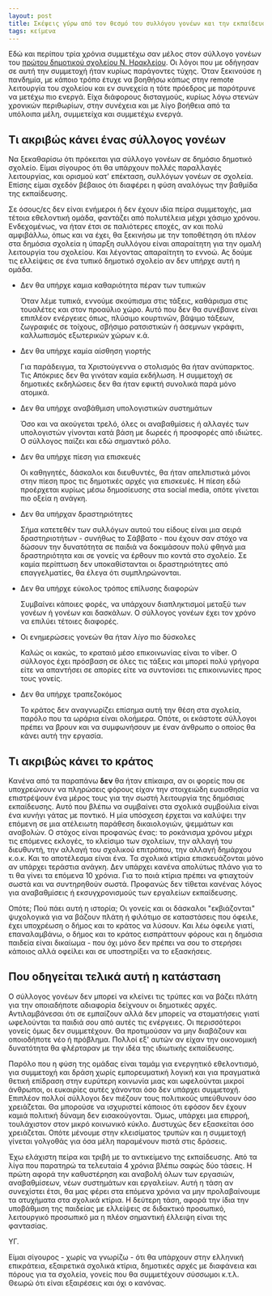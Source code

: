```yaml
---
layout: post
title: Σκέψεις γύρω από τον θεσμό του συλλόγου γονέων και την εκπαίδευση
tags: κείμενα
---
```


Εδώ και περίπου τρία χρόνια συμμετέχω σαν μέλος στον σύλλογο γονέων του [πρώτου
δημοτικού σχολείου Ν. Ηρακλείου][1]. Οι λόγοι που με οδήγησαν σε αυτή την
συμμετοχή ήταν κυρίως παράγοντες τύχης. Όταν ξεκινούσε η πανδημία, με κάποιο
τρόπο έτυχε να βοηθήσω κάπως στην remote λειτουργία του σχολείου και εν συνεχεία
η τότε πρόεδρος με παρότρυνε να μετέχω πιο ενεργά. Είχα διάφορους δισταγμούς,
κυρίως λόγω στενών χρονικών περιθωρίων, στην συνέχεια και με λίγο βοήθεια από τα
υπόλοιπα μέλη, συμμετείχα και συμμετέχω ενεργά.

## Τι ακριβώς κάνει ένας σύλλογος γονέων

Να ξεκαθαρίσω ότι πρόκειται για σύλλογο γονέων σε δημόσιο δημοτικό σχολείο.
Είμαι σίγουρος ότι θα υπάρχουν πολλές παραλλαγές λειτουργίας, και ορισμού κατ'
επέκταση, συλλόγων γονέων σε σχολεία. Επίσης είμαι σχεδόν βέβαιος ότι διαφέρει η
φύση αναλόγως την βαθμίδα της εκπαίδευσης.

Σε όσους/ες δεν είναι ενήμεροι ή δεν έχουν ιδία πείρα συμμετοχής, μια τέτοια
εθελοντική ομάδα, φαντάζει από πολυτέλεια μέχρι χάσιμο χρόνου. Ενδεχομένως, να
ήταν έτσι σε παλιότερες εποχές, αν και πολύ αμφιβάλλω, όπως και να έχει, θα
ξεκινήσω με την τοποθέτηση ότι πλέον στα δημόσια σχολεία η ύπαρξη συλλόγου είναι
απαραίτητη για την ομαλή λειτουργία του σχολείου. Και λέγοντας απαραίτητη το
εννοώ. Ας δούμε τις ελλείψεις σε ένα τυπικό δημοτικό σχολείο αν δεν υπήρχε αυτή
η ομάδα.

<!--more-->

* Δεν θα υπήρχε καμια καθαριότητα πέραν των τυπικών

  Όταν λέμε τυπικά, εννούμε σκούπισμα στις τάξεις, καθάρισμα στις τουαλέτες και
  στον προαύλιο χώρο. Αυτό που δεν θα συνέβαινε είναι επιπλέον ενέργειες όπως,
  πλύσιμο κουρτινών, βάψιμο τάξεων, ζωγραφιές σε τοίχους, σβήσιμο ρατσιστικών ή
  άσεμνων γκράφιτι, καλλωπισμός εξωτερικών χώρων κ.ά.

* Δεν θα υπήρχε καμία αίσθηση γιορτής

  Για παράδειγμα, τα Χριστούγεννα ο στολισμός θα ήταν ανύπαρκτος. Τις Απόκριες
  δεν θα γινόταν καμία εκδήλωση. Η συμμετοχή σε δημοτικές εκδηλώσεις δεν θα ήταν
  εφικτή συνολικά παρά μόνο ατομικά.

* Δεν θα υπήρχε αναβάθμιση υπολογιστικών συστημάτων

  Όσο και να ακούγεται τρελό, όλες οι αναβαθμίσεις ή αλλαγές των υπολογιστών
  γίνονται κατά βάση με δωρεές ή προσφορές από ιδιώτες. Ο σύλλογος παίζει και
  εδώ σημαντικό ρόλο.

* Δεν θα υπήρχε πίεση για επισκευές

  Οι καθηγητές, δάσκαλοι και διευθυντές, θα ήταν απελπιστικά μόνοι στην πίεση
  προς τις δημοτικές αρχές για επισκευές. Η πίεση εδώ προέρχεται κυρίως μέσω
  δημοσίευσης στα social media, οπότε γίνεται πιο οξεία η ανάγκη.


* Δεν θα υπήρχαν δραστηριότητες

  Σήμα κατετεθέν των συλλόγων αυτού του είδους είναι μια σειρά δραστηριοτήτων -
  συνήθως το Σάββατο - που έχουν σαν στόχο να δώσουν την δυνατότητα σε παιδιά να
  δοκιμάσουν πολύ φθηνά μια δραστηριότητα και σε γονείς να έρθουν πιο κοντά στο
  σχολείο. Σε καμία περίπτωση δεν υποκαθίστανται οι δραστηριότητες από
  επαγγελματίες, θα έλεγα ότι συμπληρώνονται.

* Δεν θα υπήρχε εύκολος τρόπος επίλυσης διαφορών

  Συμβαίνει κάποιες φορές, να υπάρχουν διαπληκτισμοί μεταξύ των γονέων ή γονέων
  και δασκάλων. Ο σύλλογος γονέων έχει τον χρόνο να επιλύει τέτοιες διαφορές.

* Οι ενημερώσεις γονεών θα ήταν _λίγο_ πιο δύσκολες

  Καλώς οι κακώς, το κραταιό μέσο επικοινωνίας είναι το viber. Ο σύλλογος έχει
  πρόσβαση σε όλες τις τάξεις και μπορεί πολύ γρήγορα είτε να απαντήσει σε
  απορίες είτε να συντονίσει τις επικοινωνίες προς τους γονείς.

* Δεν θα υπήρχε τραπεζοκόμος

  Το κράτος δεν αναγνωρίζει επίσημα αυτή την θέση στα σχολεία, παρόλο που τα
  ωράρια είναι ολοήμερα. Οπότε, οι εκάστοτε σύλλογοι πρέπει να βρουν και να
  συμφωνήσουν με έναν άνθρωπο ο οποίος θα κάνει αυτή την εργασία.

## Τι ακριβώς κάνει το κράτος

Κανένα από τα παραπάνω **δεν** θα ήταν επίκαιρα, αν οι φορείς που σε υποχρεώνουν
να πληρώσεις φόρους είχαν την στοιχειώδη ευαισθησία να επιστρέψουν ένα μέρος
τους για την σωστή λειτουργία της δημόσιας εκπαίδευσης. Αυτό που βλέπω να
συμβαίνει στα σχολικά συμβούλια είναι ένα κυνήγι γάτας με ποντικό. Η μία
υπόσχεση έρχεται να καλύψει την επόμενη σε μια ατέλειωτη παράθεση δικαιολογιών,
ψεμμάτων και αναβολών. Ο στόχος είναι προφανώς ένας: το ροκάνισμα χρόνου μέχρι
τις επόμενες εκλογές, το κλείσιμο των σχολείων, την αλλαγή του διευθυντή, την
αλλαγή του σχολικού επιτρόπου, την αλλαγή δημάρχου κ.ο.κ. Και το αποτέλεσμα
είναι ένα. Τα σχολικά κτίρια επισκευάζονται μόνο αν υπάρχει τεράστια ανάγκη. Δεν
υπάρχει κανένα απολύτως πλάνο για το τι θα γίνει τα επόμενα 10 χρόνια. Για το
ποιά κτίρια πρέπει να φτιαχτούν σωστά και να συντηρηθούν σωστά. Προφανώς δεν
τίθεται κανένας λόγος για αναβαθμίσεις ή εκσυγχρονισμούς των εργαλείων
εκπαίδευσης.

Οπότε; Πού πάει αυτή η ιστορία; Οι γονείς και οι δάσκαλοι "εκβιάζονται"
ψυχολογικά για να βάζουν πλάτη ή φιλότιμο σε καταστάσεις που όφειλε, έχει
υποχρέωση ο δήμος και το κράτος να λύσουν. Και λέω όφειλε γιατί, επαναλαμβάνω, ο
δήμος και το κράτος εισπράττουν φόρους και η δημόσια παιδεία είναι δικαίωμα -
που όχι μόνο δεν πρέπει να σου το στερήσει κάποιος αλλά οφείλει και σε
υποστηρίξει να το εξασκήσεις.

## Που οδηγείται τελικά αυτή η κατάσταση

Ο σύλλογος γονέων δεν μπορεί να κλείνει τις τρύπες και να βάζει πλάτη για την
οποιαδήποτε αδιαφορία δείχνουν οι δημοτικές αρχές. Αντιλαμβάνεσαι ότι σε
εμπαίζουν αλλά δεν μπορείς να σταματήσεις γιατί ωφελούνται τα παιδιά σου από
αυτές τις ενέργειες. Οι περισσότεροι γονείς όμως δεν συμμετέχουν. Θα προτιμούσαν
να μην διαβάζουν και οποιοδήποτε νέο ή πρόβλημα. Πολλοί εξ' αυτών αν είχαν την
οικονομική δυνατότητα θα φλέρταραν με την ιδέα της ιδιωτικής εκπαίδευσης.

Παρόλο που η φύση της ομάδας είναι ταμάμ για ενεργητικό εθελοντισμό, για
συμμετοχή και δράση χωρίς εμπορευματική λογική και για πραγματικά θετική
επίδραση στην ευρύτερη κοινωνία μιας και ωφελούνται μικροί άνθρωποι, οι
ευκαιρίες αυτές χάνονται όσο δεν υπάρχει συμμετοχή. Επιπλέον πολλοί σύλλογοι δεν
πιέζουν τους πολιτικούς υπεύθυνουν όσο χρειάζεται. Θα μπορούσε να ισχυριστεί
κάποιος ότι εφόσον δεν έχουν καμιά πολιτική δύναμη δεν εισακούγονται. Όμως,
υπάρχει μια επιρροή, τουλάχιστον στον μικρό κοινωνικό κύκλο. Δυστυχώς δεν
εξασκείται όσο χρειάζεται. Οπότε μένουμε στην κλεισίματος τρυπών και η
συμμετοχή γίνεται γολγοθάς για όσα μέλη παραμένουν πιστά στις δράσεις.

Έχω ελάχιστη πείρα και τριβή με το αντικείμενο της εκπαίδευσης. Από τα λίγα που
παρατηρώ τα τελευταία 4 χρόνια βλέπω σαφώς δύο τάσεις. Η πρώτη αφορά την
καθυστέρηση και αναβολή όλων των εργασιών, αναβαθμίσεων, νέων συστημάτων και
εργαλείων. Αυτή η τάση αν συνεχίστει έτσι, θα μας φέρει στα επόμενα χρόνια να
μην προλαβαίνουμε τα ατυχήματα στα σχολικά κτίρια. Η δεύτερη τάση, αφορά την
ίδια την υποβάθμιση της παιδείας με ελλείψεις σε διδακτικό προσωπικό,
λειτουργικό προσωπικό μα η πλέον σημαντική έλλειψη είναι της φαντασίας.

ΥΓ.

Είμαι σίγουρος - χωρίς να γνωρίζω - ότι θα υπάρχουν στην ελληνική επικράτεια,
εξαιρετικά σχολικά κτίρια, δημοτικές αρχές με διαφάνεια και πόρους για τα
σχολεία, γονείς που θα συμμετέχουν σύσσωμοι κ.τ.λ. Θεωρώ ότι είναι εξαιρέσεις
και όχι ο κανόνας.

[1]:https://blogs.sch.gr/1dimirakl/author/1dimirakl/
